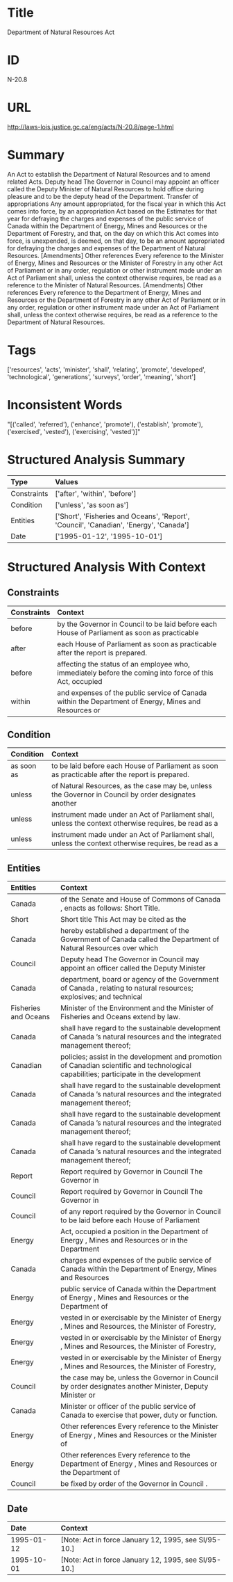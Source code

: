 # Title
Department of Natural Resources Act


# ID
N-20.8

# URL
http://laws-lois.justice.gc.ca/eng/acts/N-20.8/page-1.html


# Summary
An Act to establish the Department of Natural Resources and to amend related Acts.
Deputy head The Governor in Council may appoint an officer called the Deputy Minister of Natural Resources to hold office during pleasure and to be the deputy head of the Department.
Transfer of appropriations Any amount appropriated, for the fiscal year in which this Act comes into force, by an appropriation Act based on the Estimates for that year for defraying the charges and expenses of the public service of Canada within the Department of Energy, Mines and Resources or the Department of Forestry, and that, on the day on which this Act comes into force, is unexpended, is deemed, on that day, to be an amount appropriated for defraying the charges and expenses of the Department of Natural Resources.
[Amendments] Other references Every reference to the Minister of Energy, Mines and Resources or the Minister of Forestry in any other Act of Parliament or in any order, regulation or other instrument made under an Act of Parliament shall, unless the context otherwise requires, be read as a reference to the Minister of Natural Resources.
[Amendments] Other references Every reference to the Department of Energy, Mines and Resources or the Department of Forestry in any other Act of Parliament or in any order, regulation or other instrument made under an Act of Parliament shall, unless the context otherwise requires, be read as a reference to the Department of Natural Resources.


# Tags
['resources', 'acts', 'minister', 'shall', 'relating', 'promote', 'developed', 'technological', 'generations', 'surveys', 'order', 'meaning', 'short']


# Inconsistent Words
"[('called', 'referred'), ('enhance', 'promote'), ('establish', 'promote'), ('exercised', 'vested'), ('exercising', 'vested')]"


# Structured Analysis Summary
| Type        | Values                                                                                 |
|:------------|:---------------------------------------------------------------------------------------|
| Constraints | ['after', 'within', 'before']                                                          |
| Condition   | ['unless', 'as soon as']                                                               |
| Entities    | ['Short', 'Fisheries and Oceans', 'Report', 'Council', 'Canadian', 'Energy', 'Canada'] |
| Date        | ['1995-01-12', '1995-10-01']                                                           |


# Structured Analysis With Context
 


## Constraints
| Constraints   | Context                                                                                                 |
|:--------------|:--------------------------------------------------------------------------------------------------------|
| before        | by the Governor in Council to be laid before each House of Parliament as soon as practicable            |
| after         | each House of Parliament as soon as practicable after  the report is prepared.                          |
| before        | affecting the status of an employee who, immediately before the coming into force of this Act, occupied |
| within        | and expenses of the public service of Canada within the Department of Energy, Mines and Resources or    |


## Condition
| Condition   | Context                                                                                               |
|:------------|:------------------------------------------------------------------------------------------------------|
| as soon as  | to be laid before each House of Parliament as soon as  practicable after the report is prepared.      |
| unless      | of Natural Resources, as the case may be, unless the Governor in Council by order designates another  |
| unless      | instrument made under an Act of Parliament shall, unless the context otherwise requires, be read as a |
| unless      | instrument made under an Act of Parliament shall, unless the context otherwise requires, be read as a |


## Entities
| Entities             | Context                                                                                                                                 |
|:---------------------|:----------------------------------------------------------------------------------------------------------------------------------------|
| Canada               | of the Senate and House of Commons of Canada , enacts as follows: Short Title.                                                          |
| Short                | Short title This Act may be cited as the                                                                                                |
| Canada               | hereby established a department of the Government of Canada called the Department of Natural Resources over which                       |
| Council              | Deputy head The Governor in  Council may appoint an officer called the Deputy Minister                                                  |
| Canada               | department, board or agency of the Government of Canada , relating to natural resources; explosives; and technical                      |
| Fisheries and Oceans | Minister of the Environment and the Minister of Fisheries and Oceans  extend by law.                                                    |
| Canada               | shall have regard to the sustainable development of Canada ’s natural resources and the integrated management thereof;                  |
| Canadian             | policies; assist in the development and promotion of Canadian scientific and technological capabilities; participate in the development |
| Canada               | shall have regard to the sustainable development of Canada ’s natural resources and the integrated management thereof;                  |
| Canada               | shall have regard to the sustainable development of Canada ’s natural resources and the integrated management thereof;                  |
| Canada               | shall have regard to the sustainable development of Canada ’s natural resources and the integrated management thereof;                  |
| Report               | Report required by Governor in Council The Governor in                                                                                  |
| Council              | Report required by Governor in  Council  The Governor in                                                                                |
| Council              | of any report required by the Governor in Council to be laid before each House of Parliament                                            |
| Energy               | Act, occupied a position in the Department of Energy , Mines and Resources or in the Department                                         |
| Canada               | charges and expenses of the public service of Canada within the Department of Energy, Mines and Resources                               |
| Energy               | public service of Canada within the Department of Energy , Mines and Resources or the Department of                                     |
| Energy               | vested in or exercisable by the Minister of Energy , Mines and Resources, the Minister of Forestry,                                     |
| Energy               | vested in or exercisable by the Minister of Energy , Mines and Resources, the Minister of Forestry,                                     |
| Energy               | vested in or exercisable by the Minister of Energy , Mines and Resources, the Minister of Forestry,                                     |
| Council              | the case may be, unless the Governor in Council by order designates another Minister, Deputy Minister or                                |
| Canada               | Minister or officer of the public service of Canada  to exercise that power, duty or function.                                          |
| Energy               | Other references Every reference to the Minister of Energy , Mines and Resources or the Minister of                                     |
| Energy               | Other references Every reference to the Department of Energy , Mines and Resources or the Department of                                 |
| Council              | be fixed by order of the Governor in Council .                                                                                          |


## Date
| Date       | Context                                                |
|:-----------|:-------------------------------------------------------|
| 1995-01-12 | [Note: Act in force January 12, 1995,  see  SI/95-10.] |
| 1995-10-01 | [Note: Act in force January 12, 1995,  see  SI/95-10.] |


